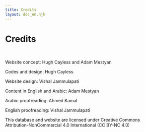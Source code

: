 ```yaml
---
title: Credits
layout: doc_en.njk
---
```


# Credits

<br>

Website concept: Hugh Cayless and Adam Mestyan

Codes and design: Hugh Cayless

Website design: Vishal Jammulapati

Content in English and Arabic: Adam Mestyan

Arabic proofreading: Ahmed Kamal

English proofreading: Vishal Jammulapati


This database and website are licensed under Creative Commons Attribution-NonCommercial 4.0 International (CC BY-NC 4.0)
